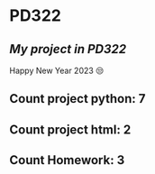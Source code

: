 # PD322
## _My project in PD322_
Happy New Year 2023 😒
## Count project python: 7
## Count project html: 2
## Count Homework: 3
